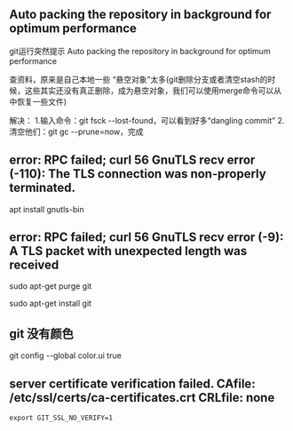 

## Auto packing the repository in background for optimum performance

git运行突然提示 
Auto packing the repository in background for optimum performance

查资料，原来是自己本地一些 “悬空对象”太多(git删除分支或者清空stash的时候，这些其实还没有真正删除，成为悬空对象，我们可以使用merge命令可以从中恢复一些文件)

解决： 
1.输入命令：git fsck --lost-found，可以看到好多“dangling commit” 
2.清空他们：git gc --prune=now，完成



## error: RPC failed; curl 56 GnuTLS recv error (-110): The TLS connection was non-properly terminated.

apt install gnutls-bin

## error: RPC failed; curl 56 GnuTLS recv error (-9): A TLS packet with unexpected length was received

sudo apt-get purge git

sudo apt-get install git

## git 没有颜色

git config --global color.ui true



## server certificate verification failed. CAfile: /etc/ssl/certs/ca-certificates.crt CRLfile: none

```shell
export GIT_SSL_NO_VERIFY=1
```